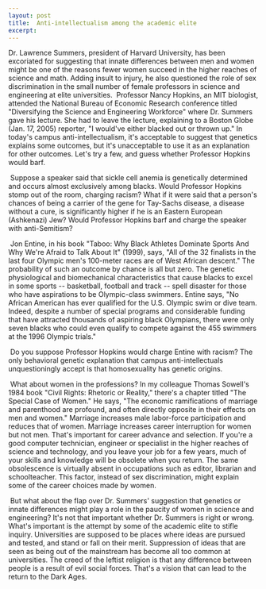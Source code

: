 ```yaml
---
layout: post
title:  Anti-intellectualism among the academic elite
excerpt:
---
```












Dr. Lawrence Summers, president of Harvard University, has been excoriated for suggesting that innate differences between men and women might be one of the reasons fewer women succeed in the higher reaches of science and math. Adding insult to injury, he also questioned the role of sex discrimination in the small number of female professors in science and engineering at elite universities.  Professor Nancy Hopkins, an MIT biologist, attended the National Bureau of Economic Research conference titled "Diversifying the Science and Engineering Workforce" where Dr. Summers gave his lecture. She had to leave the lecture, explaining to a Boston Globe (Jan. 17, 2005) reporter, "I would've either blacked out or thrown up." In today's campus anti-intellectualism, it's acceptable to suggest that genetics explains some outcomes, but it's unacceptable to use it as an explanation for other outcomes. Let's try a few, and guess whether Professor Hopkins would barf.

 Suppose a speaker said that sickle cell anemia is genetically determined and occurs almost exclusively among blacks. Would Professor Hopkins stomp out of the room, charging racism? What if it were said that a person's chances of being a carrier of the gene for Tay-Sachs disease, a disease without a cure, is significantly higher if he is an Eastern European (Ashkenazi) Jew? Would Professor Hopkins barf and charge the speaker with anti-Semitism?

 Jon Entine, in his book "Taboo: Why Black Athletes Dominate Sports And Why We're Afraid to Talk About It" (1999), says, "All of the 32 finalists in the last four Olympic men's 100-meter races are of West African descent." The probability of such an outcome by chance is all but zero. The genetic physiological and biomechanical characteristics that cause blacks to excel in some sports -- basketball, football and track -- spell disaster for those who have aspirations to be Olympic-class swimmers. Entine says, "No African American has ever qualified for the U.S. Olympic swim or dive team. Indeed, despite a number of special programs and considerable funding that have attracted thousands of aspiring black Olympians, there were only seven blacks who could even qualify to compete against the 455 swimmers at the 1996 Olympic trials."

 Do you suppose Professor Hopkins would charge Entine with racism? The only behavioral genetic explanation that campus anti-intellectuals unquestioningly accept is that homosexuality has genetic origins.

 What about women in the professions? In my colleague Thomas Sowell's 1984 book "Civil Rights: Rhetoric or Reality," there's a chapter titled "The Special Case of Women." He says, "The economic ramifications of marriage and parenthood are profound, and often directly opposite in their effects on men and women." Marriage increases male labor-force participation and reduces that of women. Marriage increases career interruption for women but not men. That's important for career advance and selection. If you're a good computer technician, engineer or specialist in the higher reaches of science and technology, and you leave your job for a few years, much of your skills and knowledge will be obsolete when you return. The same obsolescence is virtually absent in occupations such as editor, librarian and schoolteacher. This factor, instead of sex discrimination, might explain some of the career choices made by women.

 But what about the flap over Dr. Summers' suggestion that genetics or innate differences might play a role in the paucity of women in science and engineering? It's not that important whether Dr. Summers is right or wrong. What's important is the attempt by some of the academic elite to stifle inquiry. Universities are supposed to be places where ideas are pursued and tested, and stand or fall on their merit. Suppression of ideas that are seen as being out of the mainstream has become all too common at universities. The creed of the leftist religion is that any difference between people is a result of evil social forces. That's a vision that can lead to the return to the Dark Ages.


